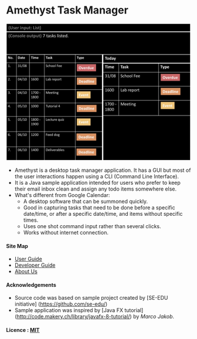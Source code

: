 # Amethyst Task Manager

<img src="docs/images/Ui.png" width="600"><br>

* Amethyst is a desktop task manager application. It has a GUI but most of the user interactions happen using 
  a CLI (Command Line Interface).
* It is a Java sample application intended for users who prefer to keep their email inbox clean and assign any 
  todo items somewhere else.  
* What's different from Google Calendar:
    * A desktop software that can be summoned quickly.
    * Good in capturing tasks that need to be done before a specific date/time, or after a specific date/time, and items without specific times.
    * Uses one shot command input rather than several clicks.
    * Works without internet connection.

  
#### Site Map
* [User Guide](docs/UserGuide.md) 
* [Developer Guide](docs/DeveloperGuide.md)  
* [About Us](docs/AboutUs.md)


#### Acknowledgements

* Source code was based on sample project created by [SE-EDU initiative] (https://github.com/se-edu/)
* Sample application was inspired by [Java FX tutorial] (http://code.makery.ch/library/javafx-8-tutorial/) by *Marco Jakob*. 


#### Licence : [MIT](LICENSE)
